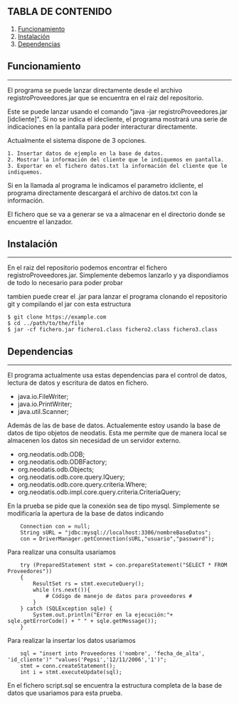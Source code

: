 ## TABLA DE CONTENIDO
1. [Funcionamiento](#Funcionamiento)
2. [Instalación](#Instalación)
3. [Dependencias](#Dependencias)

## Funcionamiento
***
El programa se puede lanzar directamente desde el archivo registroProveedores.jar que se encuentra en el raiz del repositorio.

Este se puede lanzar usando el comando "java -jar registroProveedores.jar [idcliente]". 
Si no se indica el idecliente, el programa mostrará una serie de indicaciones en la pantalla para poder interacturar directamente.

Actualmente el sistema dispone de 3 opciones.

    1. Insertar datos de ejemplo en la base de datos.
    2. Mostrar la información del cliente que le indiquemos en pantalla.
    3. Exportar en el fichero datos.txt la información del cliente que le indiquemos.
Si en la llamada al programa le indicamos el parametro idcliente, el programa directamente descargará el archivo de datos.txt con la información.

El fichero  que se va a generar se va a almacenar en el directorio donde se encuentre el lanzador.

## Instalación
***
En el raiz del repositorio podemos encontrar el fichero registroProveedores.jar. Simplemente debemos lanzarlo y ya dispondiamos de todo lo necesario para poder probar

tambien puede crear el .jar para lanzar el programa clonando el repositorio git y compilando el jar con esta estructura
```
$ git clone https://example.com
$ cd ../path/to/the/file
$ jar -cf fichero.jar fichero1.class fichero2.class fichero3.class
```

## Dependencias
***
El programa actualmente usa estas dependencias para el control de datos, lectura de datos y escritura de datos en fichero.
*  java.io.FileWriter;
*  java.io.PrintWriter;
*  java.util.Scanner;


Además de las de base de datos. Actualemente estoy usando la base de datos de tipo objetos de neodatis. Esta me permite que de manera local se almacenen los datos sin necesidad de un servidor externo.

*  org.neodatis.odb.ODB;
*  org.neodatis.odb.ODBFactory;
*  org.neodatis.odb.Objects;
*  org.neodatis.odb.core.query.IQuery;
*  org.neodatis.odb.core.query.criteria.Where;
*  org.neodatis.odb.impl.core.query.criteria.CriteriaQuery;

En la prueba se pide que la conexión sea de tipo mysql. Simplemente se modificaría la apertura de la base de datos indicando
``` 
    Connection con = null;
    String sURL = "jdbc:mysql://localhost:3306/nombreBaseDatos";
    con = DriverManager.getConnection(sURL,"usuario","password");
```

Para realizar una consulta usariamos
```
    try (PreparedStatement stmt = con.prepareStatement("SELECT * FROM Proveedores")) 
    {
        ResultSet rs = stmt.executeQuery();
        while (rs.next()){
            # Código de manejo de datos para proveedores #
        }
    } catch (SQLException sqle) {
        System.out.println("Error en la ejecución:"+ sqle.getErrorCode() + " " + sqle.getMessage());    
    }
```

Para realizar la insertar los datos usariamos

```
    sql = "insert into Proveedores ('nombre', 'fecha_de_alta', 'id_cliente')" "values('Pepsi','12/11/2006','1')";
    stmt = conn.createStatement();
    int i = stmt.executeUpdate(sql);
```

En el fichero script.sql se encuentra la estructura completa de la base de datos que usariamos para esta prueba.